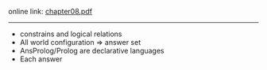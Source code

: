 online link: [chapter08.pdf](https://www.pcgbook.com/chapter08.pdf)

---

* constrains and logical relations
* All world configuration => answer set
* AnsProlog/Prolog are declarative languages
* Each answer
